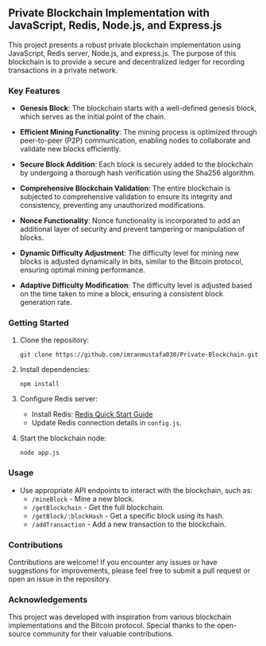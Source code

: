 ## Private Blockchain Implementation with JavaScript, Redis, Node.js, and Express.js

This project presents a robust private blockchain implementation using JavaScript, Redis server, Node.js, and express.js. The purpose of this blockchain is to provide a secure and decentralized ledger for recording transactions in a private network.

### Key Features

- **Genesis Block**: The blockchain starts with a well-defined genesis block, which serves as the initial point of the chain.

- **Efficient Mining Functionality**: The mining process is optimized through peer-to-peer (P2P) communication, enabling nodes to collaborate and validate new blocks efficiently.

- **Secure Block Addition**: Each block is securely added to the blockchain by undergoing a thorough hash verification using the Sha256 algorithm.

- **Comprehensive Blockchain Validation**: The entire blockchain is subjected to comprehensive validation to ensure its integrity and consistency, preventing any unauthorized modifications.

- **Nonce Functionality**: Nonce functionality is incorporated to add an additional layer of security and prevent tampering or manipulation of blocks.

- **Dynamic Difficulty Adjustment**: The difficulty level for mining new blocks is adjusted dynamically in bits, similar to the Bitcoin protocol, ensuring optimal mining performance.

- **Adaptive Difficulty Modification**: The difficulty level is adjusted based on the time taken to mine a block, ensuring a consistent block generation rate.

### Getting Started

1. Clone the repository:
   ```shell
   git clone https://github.com/imranmustafa030/Private-Blockchain.git
   ```

2. Install dependencies:
   ```shell
   npm install
   ```

3. Configure Redis server:
   - Install Redis: [Redis Quick Start Guide](https://redis.io/topics/quickstart)
   - Update Redis connection details in `config.js`.

4. Start the blockchain node:
   ```shell
   node app.js
   ```

### Usage

- Use appropriate API endpoints to interact with the blockchain, such as:
  - `/mineBlock` - Mine a new block.
  - `/getBlockchain` - Get the full blockchain.
  - `/getBlock/:blockHash` - Get a specific block using its hash.
  - `/addTransaction` - Add a new transaction to the blockchain.

### Contributions

Contributions are welcome! If you encounter any issues or have suggestions for improvements, please feel free to submit a pull request or open an issue in the repository.

### Acknowledgements

This project was developed with inspiration from various blockchain implementations and the Bitcoin protocol. Special thanks to the open-source community for their valuable contributions.
